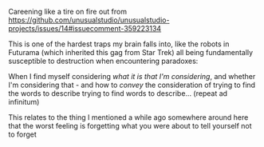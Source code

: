 Careening like a tire on fire out from https://github.com/unusualstudio/unusualstudio-projects/issues/14#issuecomment-359223134

This is one of the hardest traps my brain falls into, like the robots in Futurama (which inherited this gag from Star Trek) all being fundamentally susceptible to destruction when encountering paradoxes:

When I find myself considering *what it is that I'm considering*, and whether I'm considering that - and how to *convey* the consideration of trying to find the words to describe trying to find words to describe... (repeat ad infinitum)

This relates to the thing I mentioned a while ago somewhere around here that the worst feeling is forgetting what you were about to tell yourself not to forget
